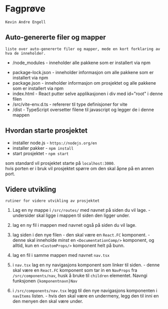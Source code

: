 # Fagprøve

```
Kevin Andre Engell
```

## Auto-genererte filer og mapper

```
liste over auto-genererte filer og mapper, mede en kort forklaring av hva de inneholder.
```

-   /node_modules - inneholder alle pakkene som er installert via npm

*   package-lock.json - inneholder informasjon om alle pakkene som er installert via npm
*   package.json - inneholder informasjon om prosjektet og alle pakkene som er installert via npm
*   index.html - React putter selve applikasjonen i div med id="root" i denne filen
*   /src/vite-env.d.ts - refererer til type definisjoner for vite
*   /dist - TypeScript oversetter filene til javascript og legger de i denne mappen

## Hvordan starte prosjektet

-   installer node.js - `https://nodejs.org/en`
-   installer pakker - `npm install`
-   start prosjektet - `npm start`

som standard vil prosjektet starte på `localhost:3000`.<br>
hvis porten er i bruk vil prosjektet spørre om den skal åpne på en annen port.

## Videre utvikling

```
rutiner for videre utvikling av prosjektet
```

1.  Lag en ny mappe i `/src/routes/` med navnet på siden du vil lage. - undersider skal ligge i mappen til siden den ligger under.

2.  lag en ny fil i mappen med navnet også på siden du vil lage.

3.  lag siden i den nye filen - den skal være en `React.FC` komponent. - denne skal inneholde _minst_ en `<DocumentationComp/>` komponent, og alltid, kun en `<CustomProps/>` komponent helt på bunn.

4.  lag en fil i samme mappen med navnet `nav.tsx`

5.  i `nav.tsx` lag en ny navigasjons komponent som linker til siden. - denne skal være en `React.FC` komponent som tar in en `NavProps` fra `/src/components/nav`, husk å bruke til `children` elementet. Navngi funksjonen `{komponentnavn}Nav`

6.  i `/src/components/nav.tsx` legg til den nye navigasjons komponenten i `navItems` listen. - hvis den skal være en undermeny, legg den til inni en den menyen den skal være under.
